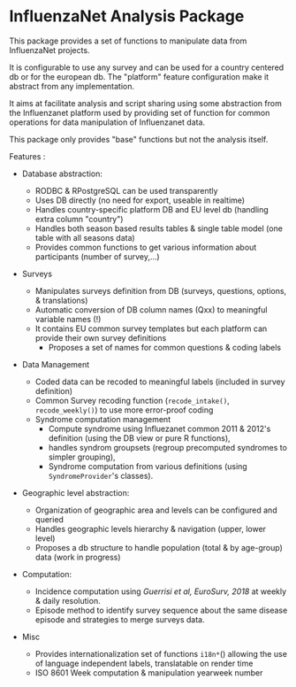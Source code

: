 InfluenzaNet Analysis Package
====================

This package provides a set of functions to manipulate data from InfluenzaNet projects. 

It is configurable to use any survey and can be used for a country centered db or for the european db.
The "platform" feature configuration make it abstract from any implementation.

It aims at facilitate analysis and script sharing using some abstraction from the Influenzanet platform used by providing set of function for common operations for data manipulation of Influenzanet data.

This package only provides "base" functions but not the analysis itself.

Features :

* Database abstraction:
  * RODBC & RPostgreSQL can be used transparently
  * Uses DB directly (no need for export, useable in realtime)
  * Handles country-specific platform DB and EU level db (handling extra column "country")
  * Handles both season based results tables & single table model (one table with all seasons data)
  * Provides common functions to get various information about participants (number of survey,...)

* Surveys 
  * Manipulates surveys definition from DB (surveys, questions, options, & translations)
  * Automatic conversion of DB column names (Qxx) to meaningful variable names (!)
  * It contains EU common survey templates but each platform can provide their own survey definitions
    * Proposes a set of names for common questions & coding labels 

* Data Management
  * Coded data can be recoded to meaningful labels (included in survey definition)
  * Common Survey recoding function (`recode_intake()`, `recode_weekly()`) to use more error-proof coding
  * Syndrome computation management 
    + Compute syndrome using Influezanet common 2011 & 2012's definition (using the DB view or pure R functions), 
    + handles syndrom groupsets (regroup precomputed syndromes to simpler grouping), 
    + Syndrome computation from various definitions (using `SyndromeProvider`'s classes).

* Geographic level abstraction:
  * Organization of geographic area and levels can be configured and queried
  * Handles geographic levels hierarchy & navigation (upper, lower level)
  * Proposes a db structure to handle population (total & by age-group) data (work in progress)

* Computation:
  * Incidence computation using *Guerrisi et al, EuroSurv, 2018* at weekly & daily resolution.
  * Episode method to identify survey sequence about the same disease episode and strategies to merge surveys data.

* Misc
  * Provides internationalization set of functions `i18n*`() allowing the use of language independent labels, translatable on render time
  * ISO 8601 Week computation & manipulation yearweek number


